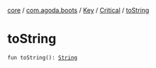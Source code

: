 [core](../../../index.md) / [com.agoda.boots](../../index.md) / [Key](../index.md) / [Critical](index.md) / [toString](./to-string.md)

# toString

`fun toString(): `[`String`](https://kotlinlang.org/api/latest/jvm/stdlib/kotlin/-string/index.html)